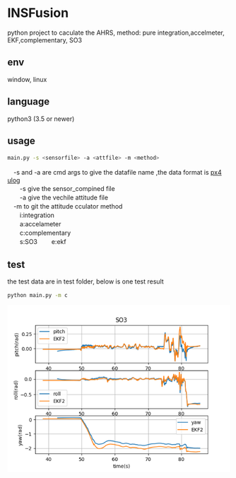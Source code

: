 # INSFusion
python project to caculate the AHRS, method: pure integration,accelmeter, EKF,complementary, SO3

## env
window, linux

## language
python3 (3.5 or newer)

## usage
```bash
main.py -s <sensorfile> -a <attfile> -m <method>  
```
　-s and -a are cmd args to give the datafile name ,the data format is [px4 ulog](https://github.com/PX4/pyulog)  
　　-s give the sensor_compined file  
　　-a give the vechile attitude file  
　-m to git the attitude cculator method   
　　i:integration  
　　a:accelameter  
　　c:complementary  
　　s:SO3
　　e:ekf  

## test
the test data are in test folder, below is one test result
```bash
python main.py -m c
```
![Image text](https://github.com/akstuki/INSFusion/blob/master/img/so3.png)
